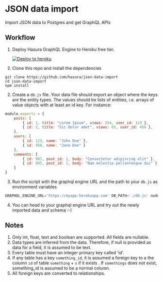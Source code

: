 # JSON data import

Import JSON data to Postgres and get GraphQL APIs

## Workflow

1. Deploy Hasura GraphQL Engine to Heroku free tier.

   [![Deploy to heroku](https://www.herokucdn.com/deploy/button.svg)](https://heroku.com/deploy?template=https://github.com/hasura/graphql-engine-heroku)

2. Clone this repo and install the dependencies

  ```
  git clone https://github.com/hasura/json-data-import
  cd json-data-import
  npm install
  ```

2. Create a `db.js` file. Your data file should export an object where the keys are the entity types. The values should be lists of entities, i.e. arrays of value objects with at least an id key. For instance:

  ```js
  module.exports = {
      posts: [
          { id: 1, title: "Lorem Ipsum", views: 254, user_id: 123 },
          { id: 2, title: "Sic Dolor amet", views: 65, user_id: 456 },
      ],
      users: [
          { id: 123, name: "John Doe" },
          { id: 456, name: "Jane Doe" }
      ],
      comments: [
          { id: 987, post_id: 1, body: "Consectetur adipiscing elit" },
          { id: 995, post_id: 1, body: "Nam molestie pellentesque dui" }
      ]
  }
  ```

3. Run the script with the graphql engine URL and the path to your `db.js` as environment variables

  ```js
  GRAPHQL_ENGINE_URL='https://myapp.herokuapp.com' DB_PATH='./db.js' node index.js
  ```

4. You can head to your graphql engine URL and try out the newly imported data and schema :-)

## Notes

1. Only int, float, text and boolean are supported. All fields are nullable.
2. Data types are inferred from the data. Therefore, if null is provided as data for a field, it is assumed to be text.
3. Every table must have an integer primary key called 'id'.
4. If any table has a key `something_id`, it is assumed a foreign key to a the column `id` of table `something` + `s` if it exists . If `somethings` does not exist, something_id is assumed to be a normal column.
5. All foreign keys are converted to relationships.